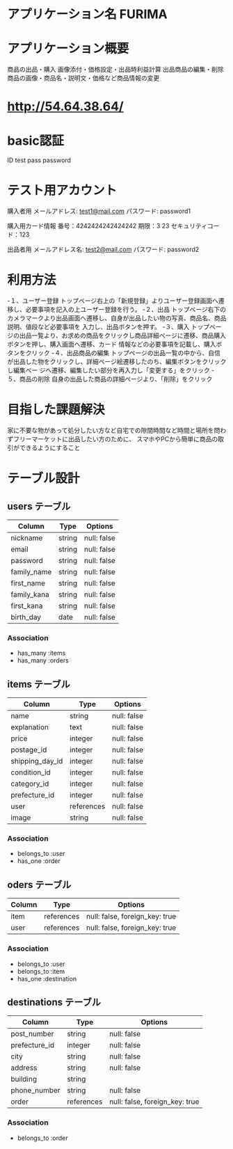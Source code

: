 # アプリケーション名 FURIMA

# アプリケーション概要
  商品の出品・購入
    画像添付・価格設定・出品時利益計算
  出品商品の編集・削除
    商品の画像・商品名・説明文・価格など商品情報の変更

# http://54.64.38.64/

# basic認証
  ID   test
  pass password

# テスト用アカウント
  購入者用
  メールアドレス: test1@mail.com
  パスワード: password1

  購入用カード情報
  番号：4242424242424242
  期限：3 23
  セキュリティコード：123

  出品者用
  メールアドレス名: test2@mail.com
  パスワード: password2

# 利用方法
 -１、ユーザー登録
  トップページ右上の「新規登録」よりユーザー登録画面へ遷移し、必要事項を記入の上ユーザー登録を行う。
 -２、出品
  トップページ右下のカメラマークより出品画面へ遷移し、自身が出品したい物の写真、商品名、商品説明、値段など必要事項を   入力し、出品ボタンを押す。
 -３、購入
  トップページの出品一覧より、お求めの商品をクリックし商品詳細ページに遷移、商品購入ボタンを押し、購入画面へ遷移、カード   情報などの必要事項を記載し、購入ボタンをクリック
 -４、出品商品の編集
  トップページの出品一覧の中から、自信が出品した物をクリックし、詳細ページ絵遷移したのち、編集ボタンをクリックし編集ペー   ジへ遷移、編集したい部分を再入力し「変更する」をクリック
 -５、商品の削除
  自身の出品した商品の詳細ページより、「削除」をクリック

# 目指した課題解決
  家に不要な物があって処分したい方など自宅での隙間時間など時間と場所を問わずフリーマーケットに出品したい方のために、   スマホやPCから簡単に商品の取引ができるようにすること

# テーブル設計

## users テーブル

| Column      | Type   | Options     |
| ----------- | ------ | ----------- |
| nickname    | string | null: false |
| email       | string | null: false |
| password    | string | null: false |
| family_name | string | null: false |
| first_name  | string | null: false |
| family_kana | string | null: false |
| first_kana  | string | null: false |
| birth_day   | date   | null: false |

### Association

- has_many :items
- has_many :orders

## items テーブル

| Column            | Type       | Options                        |
| ----------------- | ---------- | ------------------------------ |
| name              | string     | null: false                    |
| explanation       | text       | null: false                    |
| price             | integer    | null: false                    |
| postage_id        | integer    | null: false                    |
| shipping_day_id   | integer    | null: false                    |
| condition_id      | integer    | null: false                    |
| category_id       | integer    | null: false                    |
| prefecture_id     | integer    | null: false                    |
| user              | references | null: false                    |
| image             | string     | null: false                    |

### Association
- belongs_to :user
- has_one :order

## oders テーブル

| Column      | Type       | Options                        |
| ----------- | ---------- | ------------------------------ |
| item        | references | null: false, foreign_key: true |
| user        | references | null: false, foreign_key: true |

### Association
- belongs_to :user
- belongs_to :item
- has_one :destination

## destinations テーブル

| Column        | Type       | Options                        |
| ------------- | ---------- | ------------------------------ |
| post_number   | string     | null: false                    |
| prefecture_id | integer    | null: false                    |
| city          | string     | null: false                    |
| address       | string     | null: false                    |
| building      | string     |                                |
| phone_number  | string     | null: false                    |
| order         | references | null: false, foreign_key: true |

### Association 
- belongs_to :order
